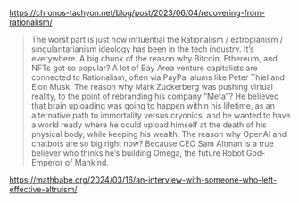 
https://chronos-tachyon.net/blog/post/2023/06/04/recovering-from-rationalism/

>The worst part is just how influential the Rationalism / extropianism / singularitarianism ideology has been in the tech industry. It’s everywhere. A big chunk of the reason why Bitcoin, Ethereum, and NFTs got so popular? A lot of Bay Area venture capitalists are connected to Rationalism, often via PayPal alums like Peter Thiel and Elon Musk. The reason why Mark Zuckerberg was pushing virtual reality, to the point of rebranding his company “Meta”? He believed that brain uploading was going to happen within his lifetime, as an alternative path to immortality versus cryonics, and he wanted to have a world ready where he could upload himself at the death of his physical body, while keeping his wealth. The reason why OpenAI and chatbots are so big right now? Because CEO Sam Altman is a true believer who thinks he’s building Omega, the future Robot God-Emperor of Mankind.

https://mathbabe.org/2024/03/16/an-interview-with-someone-who-left-effective-altruism/